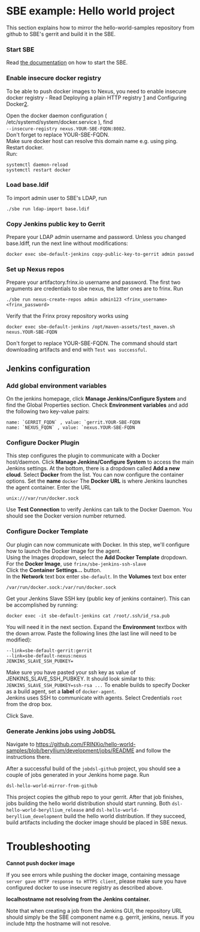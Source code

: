 # SBE example: Hello world project

This section explains how to mirror the hello-world-samples repository from github to SBE's gerrit and build it in the SBE.

### Start SBE

Read [the documentation][1] on how to start the SBE.

### Enable insecure docker registry

To be able to push docker images to Nexus, you need to enable insecure docker registry - Read Deploying a plain HTTP registry [1][1] and Configuring Docker[2][2].

Open the docker daemon configuration ( /etc/systemd/system/docker.service ), find  
`--insecure-registry nexus.YOUR-SBE-FQDN:8082`.  
Don't forget to replace YOUR-SBE-FQDN.  
Make sure docker host can resolve this domain name e.g. using ping.  
Restart docker.  
Run:

    systemctl daemon-reload 
    systemctl restart docker
    

### Load base.ldif

To import admin user to SBE's LDAP, run

    ./sbe run ldap-import base.ldif  
    

### Copy Jenkins public key to Gerrit

Prepare your LDAP admin username and password. Unless you changed base.ldiff, run the next line without modifications:

    docker exec sbe-default-jenkins copy-public-key-to-gerrit admin passwd  
    

### Set up Nexus repos

Prepare your artifactory.frinx.io username and password. The first two arguments are credentials to sbe nexus, the latter ones are to frinx. Run

    ./sbe run nexus-create-repos admin admin123 <frinx_username> <frinx_password>   
    

Verify that the Frinx proxy repository works using

    docker exec sbe-default-jenkins /opt/maven-assets/test_maven.sh nexus.YOUR-SBE-FQDN  
    

Don't forget to replace YOUR-SBE-FQDN. The command should start downloading artifacts and end with `Test was successful`.

## Jenkins configuration

### Add global environment variables

On the jenkins homepage, click **Manage Jenkins/Configure System** and find the Global Properties section. Check **Environment variables** and add the following two key-value pairs:

    name: `GERRIT_FQDN` , value: `gerrit.YOUR-SBE-FQDN  
    name: `NEXUS_FQDN` , value: `nexus.YOUR-SBE-FQDN  
    

### Configure Docker Plugin

This step configures the plugin to communicate with a Docker host/daemon. Click **Manage Jenkins/Configure System** to access the main Jenkins settings. At the bottom, there is a dropdown called **Add a new cloud**. Select **Docker** from the list. You can now configure the container options. Set the **name** `docker` The **Docker URL** is where Jenkins launches the agent container. Enter the URL

    unix:///var/run/docker.sock 
    

Use **Test Connection** to verify Jenkins can talk to the Docker Daemon. You should see the Docker version number returned.

### Configure Docker Template

Our plugin can now communicate with Docker. In this step, we'll configure how to launch the Docker Image for the agent.  
Using the Images dropdown, select the **Add Docker Template** dropdown.  
For the **Docker Image**, use `frinx/sbe-jenkins-ssh-slave`  
Click the **Container Settings...** button.  
In the **Network** text box enter `sbe-default`. In the **Volumes** text box enter

    /var/run/docker.sock:/var/run/docker.sock  
    

Get your Jenkins Slave SSH key (public key of jenkins container). This can be accomplished by running:

    docker exec -it sbe-default-jenkins cat /root/.ssh/id_rsa.pub 
    

You will need it in the next section. Expand the **Environment** textbox with the down arrow. Paste the following lines (the last line will need to be modified):

    --link=sbe-default-gerrit:gerrit  
    --link=sbe-default-nexus:nexus  
    JENKINS_SLAVE_SSH_PUBKEY=  
    

Make sure you have pasted your ssh key as value of JENKINS_SLAVE_SSH_PUBKEY. It should look similar to this: `JENKINS_SLAVE_SSH_PUBKEY=ssh-rsa ...` To enable builds to specify Docker as a build agent, set a **label** of `docker-agent`.  
Jenkins uses SSH to communicate with agents. Select Credentials `root` from the drop box.

Click Save.

### Generate Jenkins jobs using JobDSL

Navigate to <https://github.com/FRINXio/hello-world-samples/blob/beryllium/development/jobs/README> and follow the instructions there.

After a successful build of the `jobdsl-github` project, you should see a couple of jobs generated in your Jenkins home page. Run

    dsl-hello-world-mirror-from-github  
    

This project copies the github repo to your gerrit. After that job finishes, jobs building the hello world distribution should start running. Both `dsl-hello-world-beryllium_release` and `dsl-hello-world-beryllium_development` build the hello world distribution. If they succeed, build artifacts including the docker image should be placed in SBE nexus.

# Troubleshooting

**Cannot push docker image**

If you see errors while pushing the docker image, containing message `server gave HTTP response to HTTPS client`, please make sure you have configured docker to use insecure registry as described above.

**localhostname not resolving from the Jenkins container.**

Note that when creating a job from the Jenkins GUI, the repository URL should simply be the SBE component name e.g. gerrit, jenkins, nexus. If you include http the hostname will not resolve.

 [1]: https://frinx.io/frinx-documents/sbe-operations-maintenance.html
 [2]: https://github.com/FRINXio/hello-world-samples/blob/beryllium/development/jobs/README
